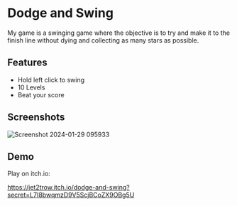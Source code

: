 # Dodge and Swing

My game is a swinging game where the objective is to try and make it to the finish line without dying and collecting as many stars as possible.

## Features

- Hold left click to swing
- 10 Levels
- Beat your score

## Screenshots

![Screenshot 2024-01-29 095933](https://github.com/jack-trow/dodge-and-swing/assets/101287756/4ca9f514-24d4-4638-a65e-97a9a37c0d7c)

## Demo

Play on itch.io:

https://jet2trow.itch.io/dodge-and-swing?secret=L7I8bwqmzD9V5ScjBCoZX9OBg5U
